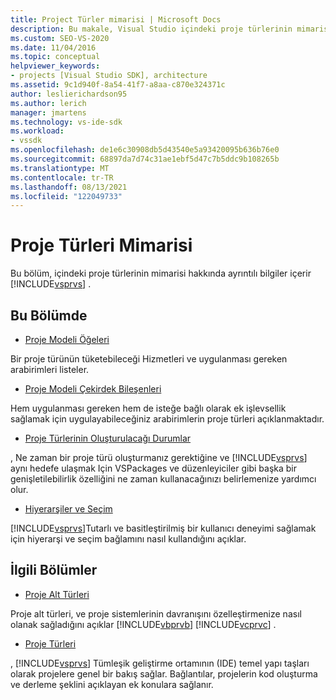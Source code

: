 ```yaml
---
title: Project Türler mimarisi | Microsoft Docs
description: Bu makale, Visual Studio içindeki proje türlerinin mimarisiyle ilgili ayrıntılı bilgiler içeren makalelere bağlantı sağlar.
ms.custom: SEO-VS-2020
ms.date: 11/04/2016
ms.topic: conceptual
helpviewer_keywords:
- projects [Visual Studio SDK], architecture
ms.assetid: 9c1d940f-8a54-41f7-a8aa-c870e324371c
author: leslierichardson95
ms.author: lerich
manager: jmartens
ms.technology: vs-ide-sdk
ms.workload:
- vssdk
ms.openlocfilehash: de1e6c30908db5d43540e5a93420095b636b76e0
ms.sourcegitcommit: 68897da7d74c31ae1ebf5d47c7b5ddc9b108265b
ms.translationtype: MT
ms.contentlocale: tr-TR
ms.lasthandoff: 08/13/2021
ms.locfileid: "122049733"
---
```

# <a name="project-types-architecture"></a>Proje Türleri Mimarisi
Bu bölüm, içindeki proje türlerinin mimarisi hakkında ayrıntılı bilgiler içerir [!INCLUDE[vsprvs](../../code-quality/includes/vsprvs_md.md)] .

## <a name="in-this-section"></a>Bu Bölümde
- [Proje Modeli Öğeleri](../../extensibility/internals/elements-of-a-project-model.md)

 Bir proje türünün tüketebileceği Hizmetleri ve uygulanması gereken arabirimleri listeler.

- [Proje Modeli Çekirdek Bileşenleri](../../extensibility/internals/project-model-core-components.md)

 Hem uygulanması gereken hem de isteğe bağlı olarak ek işlevsellik sağlamak için uygulayabileceğiniz arabirimlerin proje türleri açıklanmaktadır.

- [Proje Türlerinin Oluşturulacağı Durumlar](../../extensibility/internals/when-to-create-project-types.md)

 , Ne zaman bir proje türü oluşturmanız gerektiğine ve [!INCLUDE[vsprvs](../../code-quality/includes/vsprvs_md.md)] aynı hedefe ulaşmak Için VSPackages ve düzenleyiciler gibi başka bir genişletilebilirlik özelliğini ne zaman kullanacağınızı belirlemenize yardımcı olur.

- [Hiyerarşiler ve Seçim](../../extensibility/internals/hierarchies-and-selection.md)

 [!INCLUDE[vsprvs](../../code-quality/includes/vsprvs_md.md)]Tutarlı ve basitleştirilmiş bir kullanıcı deneyimi sağlamak için hiyerarşi ve seçim bağlamını nasıl kullandığını açıklar.

## <a name="related-sections"></a>İlgili Bölümler
- [Proje Alt Türleri](../../extensibility/internals/project-subtypes.md)

 Proje alt türleri, ve proje sistemlerinin davranışını özelleştirmenize nasıl olanak sağladığını açıklar [!INCLUDE[vbprvb](../../code-quality/includes/vbprvb_md.md)] [!INCLUDE[vcprvc](../../code-quality/includes/vcprvc_md.md)] .

- [Proje Türleri](../../extensibility/internals/project-types.md)

 , [!INCLUDE[vsprvs](../../code-quality/includes/vsprvs_md.md)] Tümleşik geliştirme ortamının (IDE) temel yapı taşları olarak projelere genel bir bakış sağlar. Bağlantılar, projelerin kod oluşturma ve derleme şeklini açıklayan ek konulara sağlanır.
